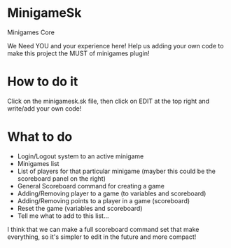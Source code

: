 MinigameSk
==========

Minigames Core

We Need YOU and your experience here!
Help us adding your own code to make this project the MUST of minigames plugin!

How to do it
==========
Click on the minigamesk.sk file, then click on EDIT at the top right and write/add your own code!

What to do
=========
* Login/Logout system to an active minigame
* Minigames list
* List of players for that particular minigame (mayber this could be the scoreboard panel on the right)
* General Scoreboard command for creating a game
* Adding/Removing player to a game (to variables and scoreboard)
* Adding/Removing points to a player in a game (scoreboard)
* Reset the game (variables and scoreboard)
* Tell me what to add to this list...

I think that we can make a full scoreboard command set that make everything, so it's simpler to edit in the future and more compact!
